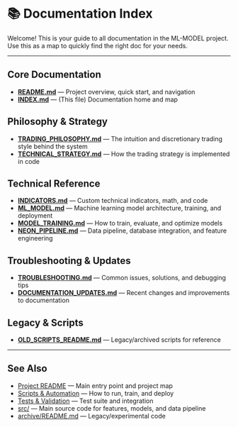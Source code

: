 # 📚 Documentation Index

Welcome! This is your guide to all documentation in the ML-MODEL project. Use this as a map to quickly find the right doc for your needs.

---

## Core Documentation
- **[README.md](../README.md)** — Project overview, quick start, and navigation
- **[INDEX.md](INDEX.md)** — (This file) Documentation home and map

## Philosophy & Strategy
- **[TRADING_PHILOSOPHY.md](TRADING_PHILOSOPHY.md)** — The intuition and discretionary trading style behind the system
- **[TECHNICAL_STRATEGY.md](TECHNICAL_STRATEGY.md)** — How the trading strategy is implemented in code

## Technical Reference
- **[INDICATORS.md](INDICATORS.md)** — Custom technical indicators, math, and code
- **[ML_MODEL.md](ML_MODEL.md)** — Machine learning model architecture, training, and deployment
- **[MODEL_TRAINING.md](MODEL_TRAINING.md)** — How to train, evaluate, and optimize models
- **[NEON_PIPELINE.md](NEON_PIPELINE.md)** — Data pipeline, database integration, and feature engineering

## Troubleshooting & Updates
- **[TROUBLESHOOTING.md](TROUBLESHOOTING.md)** — Common issues, solutions, and debugging tips
- **[DOCUMENTATION_UPDATES.md](DOCUMENTATION_UPDATES.md)** — Recent changes and improvements to documentation

## Legacy & Scripts
- **[OLD_SCRIPTS_README.md](OLD_SCRIPTS_README.md)** — Legacy/archived scripts for reference

---

## See Also
- [Project README](../README.md) — Main entry point and project map
- [Scripts & Automation](../scripts/README.md) — How to run, train, and deploy
- [Tests & Validation](../tests/README.md) — Test suite and integration
- [src/](../src/) — Main source code for features, models, and data pipeline
- [archive/README.md](../archive/README.md) — Legacy/experimental code 